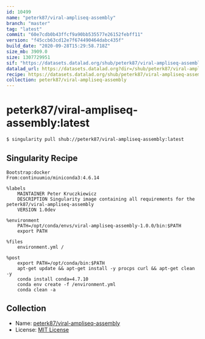 ```yaml
---
id: 10499
name: "peterk87/viral-ampliseq-assembly"
branch: "master"
tag: "latest"
commit: "60e7cdb0b43ffcf9a90bb535577e26152febff11"
version: "f45ccb63cd12e7f674490464dabc435f"
build_date: "2020-09-28T15:29:58.718Z"
size_mb: 3909.0
size: 1307729951
sif: "https://datasets.datalad.org/shub/peterk87/viral-ampliseq-assembly/latest/2020-09-28-60e7cdb0-f45ccb63/f45ccb63cd12e7f674490464dabc435f.sif"
datalad_url: https://datasets.datalad.org?dir=/shub/peterk87/viral-ampliseq-assembly/latest/2020-09-28-60e7cdb0-f45ccb63/
recipe: https://datasets.datalad.org/shub/peterk87/viral-ampliseq-assembly/latest/2020-09-28-60e7cdb0-f45ccb63/Singularity
collection: peterk87/viral-ampliseq-assembly
---
```


# peterk87/viral-ampliseq-assembly:latest

```bash
$ singularity pull shub://peterk87/viral-ampliseq-assembly:latest
```

## Singularity Recipe

```singularity
Bootstrap:docker
From:continuumio/miniconda3:4.6.14

%labels
    MAINTAINER Peter Kruczkiewicz
    DESCRIPTION Singularity image containing all requirements for the peterk87/viral-ampliseq-assembly
    VERSION 1.0dev

%environment
    PATH=/opt/conda/envs/viral-ampliseq-assembly-1.0.0/bin:$PATH
    export PATH

%files
    environment.yml /

%post
    export PATH=/opt/conda/bin:$PATH
    apt-get update && apt-get install -y procps curl && apt-get clean -y
    conda install conda=4.7.10
    conda env create -f /environment.yml
    conda clean -a
```

## Collection

 - Name: [peterk87/viral-ampliseq-assembly](https://github.com/peterk87/viral-ampliseq-assembly)
 - License: [MIT License](https://api.github.com/licenses/mit)

